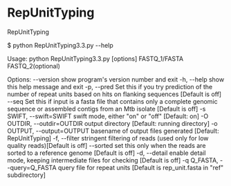 # RepUnitTyping
RepUnitTyping

$ python RepUnitTyping3.3.py --help

Usage: python RepUnitTyping3.3.py [options] FASTQ_1/FASTA FASTQ_2(optional)

Options:
  --version             show program's version number and exit
  -h, --help            show this help message and exit
  -p, --pred            Set this if you try prediction of the number of repeat
                        units based on hits on flanking sequences [Default is
                        off]
  --seq                 Set this if input is a fasta file that contains only a
                        complete genomic sequence or assembled contigs from an
                        Mtb isolate [Default is off]
  -s SWIFT, --swift=SWIFT
                        swift mode, either "on" or "off" [Default: on]
  -O OUTDIR, --outdir=OUTDIR
                        output directory [Default: running directory]
  -o OUTPUT, --output=OUTPUT
                        basename of output files generated [Default:
                        RepUnitTyping]
  -f, --filter          stringent filtering of reads (used only for low
                        quality reads)[Default is off]
  --sorted              set this only when the reads are sorted to a reference
                        genome [Default is off]
  -d, --detail          enable detail mode, keeping intermediate files for
                        checking [Default is off]
  -q Q_FASTA, --query=Q_FASTA
                        query file for repeat units [Default is rep_unit.fasta
                        in "ref" subdirectory]

